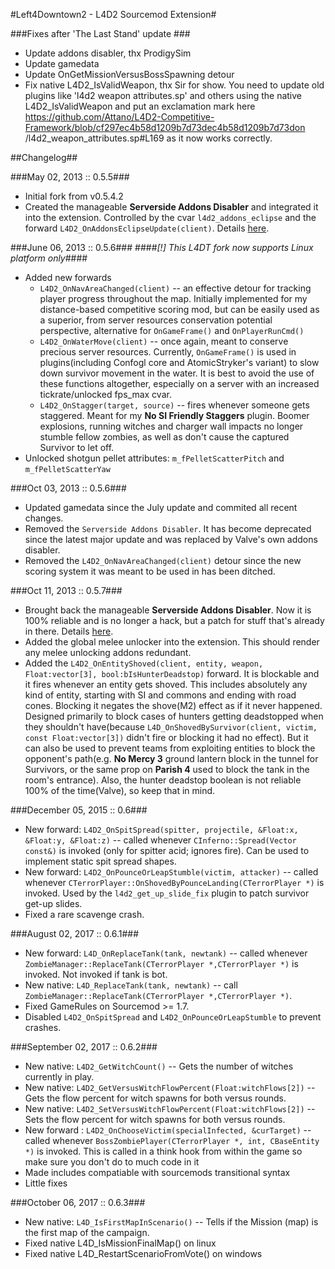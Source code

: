 #Left4Downtown2 - L4D2 Sourcemod Extension#

###Fixes after 'The Last Stand' update ###
* Update addons disabler, thx ProdigySim
* Update gamedata
* Update OnGetMissionVersusBossSpawning detour
* Fix native L4D2_IsValidWeapon, thx Sir for show. You need to update old plugins like 'l4d2 weapon attributes.sp' and others using the native L4D2_IsValidWeapon and put an exclamation mark here https://github.com/Attano/L4D2-Competitive-Framework/blob/cf297ec4b58d1209b7d73dec4b58d1209b7d73don /l4d2_weapon_attributes.sp#L169 as it now works correctly.

##Changelog##

###May 02, 2013 :: 0.5.5###
* Initial fork from v0.5.4.2
* Created the manageable **Serverside Addons Disabler** and integrated it into the extension. Controlled by the cvar `l4d2_addons_eclipse` and the forward `L4D2_OnAddonsEclipseUpdate(client)`. Details [here](http://www.l4dnation.com/confogl-and-other-configs/the-serverside-addons-disabler%28left4downtown-update%29/).

###June 06, 2013 :: 0.5.6###
####*[!] This L4DT fork now supports Linux platform only*####

* Added new forwards
    * `L4D2_OnNavAreaChanged(client)` -- an effective detour for tracking player progress throughout the map. Initially implemented for my distance-based competitive scoring mod, but can be easily used as a superior, from server resources conservation potential perspective, alternative for `OnGameFrame()` and `OnPlayerRunCmd()`
    * `L4D2_OnWaterMove(client)` -- once again, meant to conserve precious server resources. Currently, `OnGameFrame()` is used in plugins(including Confogl core and AtomicStryker's variant) to slow down survivor movement in the water. It is best to avoid the use of these functions altogether, especially on a server with an increased tickrate/unlocked fps_max cvar.
    * `L4D2_OnStagger(target, source)` -- fires whenever someone gets staggered. Meant for my **No SI Friendly Staggers** plugin. Boomer explosions, running witches and charger wall impacts no longer stumble fellow zombies, as well as don't cause the captured Survivor to let off.
* Unlocked shotgun pellet attributes: `m_fPelletScatterPitch` and `m_fPelletScatterYaw`

###Oct 03, 2013 :: 0.5.6###
* Updated gamedata since the July update and commited all recent changes.
* Removed the `Serverside Addons Disabler`. It has become deprecated since the latest major update and was replaced by Valve's own addons disabler.
* Removed the `L4D2_OnNavAreaChanged(client)` detour since the new scoring system it was meant to be used in has been ditched.

###Oct 11, 2013 :: 0.5.7###
* Brought back the manageable **Serverside Addons Disabler**. Now it is 100% reliable and is no longer a hack, but a patch for stuff that's already in there. Details [here](http://www.l4dnation.com/confogl-and-other-configs/the-serverside-addons-disabler%28left4downtown-update%29/).
* Added the global melee unlocker into the extension. This should render any melee unlocking addons redundant.
* Added the `L4D2_OnEntityShoved(client, entity, weapon, Float:vector[3], bool:bIsHunterDeadstop)` forward. It is blockable and it fires whenever an entity gets shoved. This includes absolutely any kind of entity, starting with SI and commons and ending with road cones. Blocking it negates the shove(M2) effect as if it never happened. Designed primarily to block cases of hunters getting deadstopped when they shouldn't have(because `L4D_OnShovedBySurvivor(client, victim, const Float:vector[3])` didn't fire or blocking it had no effect). But it can also be used to prevent teams from exploiting entities to block the opponent's path(e.g. **No Mercy 3** ground lantern block in the tunnel for Survivors, or the same prop on **Parish 4** used to block the tank in the room's entrance). Also, the hunter deadstop boolean is not reliable 100% of the time(Valve), so keep that in mind.

###December 05, 2015 :: 0.6###
* New forward: `L4D2_OnSpitSpread(spitter, projectile, &Float:x, &Float:y, &Float:z)` -- called whenever `CInferno::Spread(Vector const&)` is invoked (only for spitter acid; ignores fire). Can be used to implement static spit spread shapes.
* New forward: `L4D2_OnPounceOrLeapStumble(victim, attacker)` -- called whenever `CTerrorPlayer::OnShovedByPounceLanding(CTerrorPlayer *)` is invoked. Used by the `l4d2_get_up_slide_fix` plugin to patch survivor get-up slides.
* Fixed a rare scavenge crash.

###August 02, 2017 :: 0.6.1###
* New forward: `L4D_OnReplaceTank(tank, newtank)` -- called whenever `ZombieManager::ReplaceTank(CTerrorPlayer *,CTerrorPlayer *)` is invoked. Not invoked if tank is bot.
* New native: `L4D_ReplaceTank(tank, newtank)` -- call `ZombieManager::ReplaceTank(CTerrorPlayer *,CTerrorPlayer *)`.
* Fixed GameRules on Sourcemod >= 1.7.
* Disabled `L4D2_OnSpitSpread` and `L4D2_OnPounceOrLeapStumble` to prevent crashes.

###September 02, 2017 :: 0.6.2###
* New native: `L4D2_GetWitchCount()` -- Gets the number of witches currently in play.
* New native: `L4D2_GetVersusWitchFlowPercent(Float:witchFlows[2])` -- Gets the flow percent for witch spawns for both versus rounds.
* New native: `L4D2_SetVersusWitchFlowPercent(Float:witchFlows[2])` -- Sets the flow percent for witch spawns for both versus rounds.
* New forward : `L4D2_OnChooseVictim(specialInfected, &curTarget)` -- called whenever `BossZombiePlayer(CTerrorPlayer *, int, CBaseEntity *)` is invoked. This is called in a think hook from within the game so make sure you don't do to much code in it
* Made includes compatiable with sourcemods transitional syntax
* Little fixes

###October 06, 2017 :: 0.6.3###
* New native: `L4D_IsFirstMapInScenario()` -- Tells if the Mission (map) is the first map of the campaign.
* Fixed native L4D_IsMissionFinalMap() on linux
* Fixed native L4D_RestartScenarioFromVote() on windows
